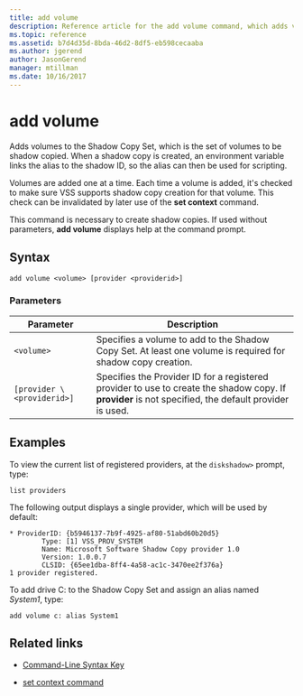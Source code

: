 ```yaml
---
title: add volume
description: Reference article for the add volume command, which adds volumes to the shadow copy Set, which is the set of volumes to be shadow copied.
ms.topic: reference
ms.assetid: b7d4d35d-8bda-46d2-8df5-eb598cecaaba
ms.author: jgerend
author: JasonGerend
manager: mtillman
ms.date: 10/16/2017
---
```


# add volume

Adds volumes to the Shadow Copy Set, which is the set of volumes to be shadow copied. When a shadow copy is created, an environment variable links the alias to the shadow ID, so the alias can then be used for scripting.

Volumes are added one at a time. Each time a volume is added, it's checked to make sure VSS supports shadow copy creation for that volume. This check can be invalidated by later use of the **set context** command.

This command is necessary to create shadow copies. If used without parameters, **add volume** displays help at the command prompt.

## Syntax

```
add volume <volume> [provider <providerid>]
```

### Parameters

| Parameter | Description |
| --------- | ----------- |
| `<volume>` | Specifies a volume to add to the Shadow Copy Set. At least one volume is required for shadow copy creation. |
| `[provider \<providerid>]` | Specifies the Provider ID for a registered provider to use to create the shadow copy. If **provider** is not specified, the default provider is used. |

## Examples

To view the current list of registered providers, at the `diskshadow>` prompt, type:

```
list providers
```

The following output displays a single provider, which will be used by default:

```
* ProviderID: {b5946137-7b9f-4925-af80-51abd60b20d5}
        Type: [1] VSS_PROV_SYSTEM
        Name: Microsoft Software Shadow Copy provider 1.0
        Version: 1.0.0.7
        CLSID: {65ee1dba-8ff4-4a58-ac1c-3470ee2f376a}
1 provider registered.
```

To add drive C: to the Shadow Copy Set and assign an alias named *System1*, type:

```
add volume c: alias System1
```

## Related links

- [Command-Line Syntax Key](command-line-syntax-key.md)

- [set context command](set-context.md)
